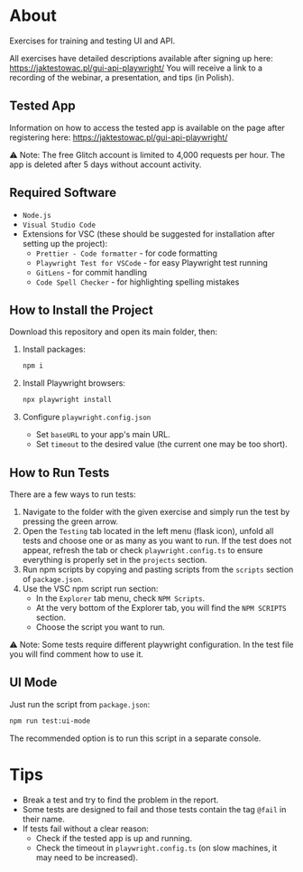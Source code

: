 # About

Exercises for training and testing UI and API.

All exercises have detailed descriptions available after signing up here:
https://jaktestowac.pl/gui-api-playwright/
You will receive a link to a recording of the webinar, a presentation, and tips (in Polish).

## Tested App

Information on how to access the tested app is available on the page after registering here: https://jaktestowac.pl/gui-api-playwright/

⚠️ Note: The free Glitch account is limited to 4,000 requests per hour. The app is deleted after 5 days without account activity.

## Required Software

- `Node.js`
- `Visual Studio Code`
- Extensions for VSC (these should be suggested for installation after setting up the project):
  - `Prettier - Code formatter` - for code formatting
  - `Playwright Test for VSCode` - for easy Playwright test running
  - `GitLens` - for commit handling
  - `Code Spell Checker` - for highlighting spelling mistakes

## How to Install the Project

Download this repository and open its main folder, then:

1. Install packages:

   ```sh
   npm i
   ```

2. Install Playwright browsers:

   ```sh
   npx playwright install
   ```

3. Configure `playwright.config.json`
   - Set `baseURL` to your app's main URL.
   - Set `timeout` to the desired value (the current one may be too short).

## How to Run Tests

There are a few ways to run tests:

1. Navigate to the folder with the given exercise and simply run the test by pressing the green arrow.
2. Open the `Testing` tab located in the left menu (flask icon), unfold all tests and choose one or as many as you want to run.
   If the test does not appear, refresh the tab or check `playwright.config.ts` to ensure everything is properly set in the `projects` section.
3. Run npm scripts by copying and pasting scripts from the `scripts` section of `package.json`.
4. Use the VSC npm script run section:
   - In the `Explorer` tab menu, check `NPM Scripts`.
   - At the very bottom of the Explorer tab, you will find the `NPM SCRIPTS` section.
   - Choose the script you want to run.

⚠️ Note: Some tests require different playwright configuration. In the test file you will find comment how to use it.

## UI Mode

Just run the script from `package.json`:

```sh
npm run test:ui-mode
```

The recommended option is to run this script in a separate console.

# Tips

- Break a test and try to find the problem in the report.
- Some tests are designed to fail and those tests contain the tag `@fail` in their name.
- If tests fail without a clear reason:
  - Check if the tested app is up and running.
  - Check the timeout in `playwright.config.ts` (on slow machines, it may need to be increased).
